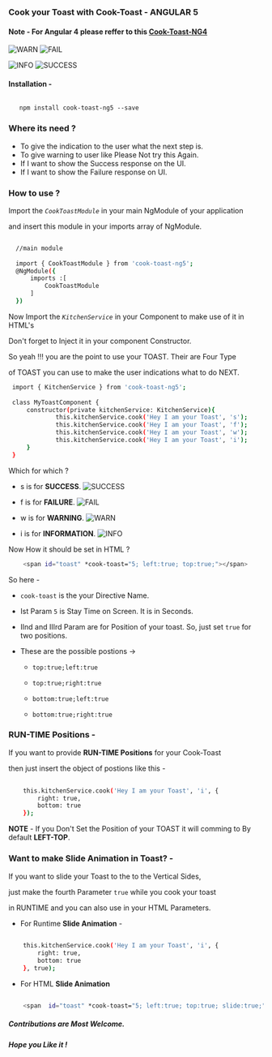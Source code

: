 ### Cook your Toast with Cook-Toast - ANGULAR 5

#### Note - **For Angular 4 please reffer to this [**Cook-Toast-NG4**](https://www.npmjs.com/package/cook-toast)**

![WARN](http://res.cloudinary.com/dkws91cqo/image/upload/v1510679477/warn_nnsjyl.png)    ![FAIL](http://res.cloudinary.com/dkws91cqo/image/upload/v1510679476/fail_rksmcp.png)

![INFO](http://res.cloudinary.com/dkws91cqo/image/upload/v1510679477/Info_vryarw.png)    ![SUCCESS](http://res.cloudinary.com/dkws91cqo/image/upload/v1510679477/success_upvnia.png)

#### Installation -

```

   npm install cook-toast-ng5 --save

```

### Where its need ?

- To give the indication to the user what the next step is.
- To give warning to user like Please Not try this Again. 
- If I want to show the Success response on the UI.
- If I want to show the Failure response on UI.

### How to use ?

 Import the *`CookToastModule`* in your main NgModule of your application
 
 and insert this module in your imports array of NgModule.


 ```sh

   //main module
   
   import { CookToastModule } from 'cook-toast-ng5';
   @NgModule({
       imports :[
           CookToastModule
       ]
   })

 ``` 

Now Import the *`KitchenService`* in your Component to make use of it in HTML's

Don't forget to Inject it in your component Constructor.  

So yeah !!! you are the point to use your TOAST. Their are Four Type 

of TOAST you can use to make the user indications what to do NEXT.


```sh
 import { KitchenService } from 'cook-toast-ng5';
 
 class MyToastComponent {
     constructor(private kitchenService: KitchenService){
             this.kitchenService.cook('Hey I am your Toast', 's');  
             this.kitchenService.cook('Hey I am your Toast', 'f');  
             this.kitchenService.cook('Hey I am your Toast', 'w');  
             this.kitchenService.cook('Hey I am your Toast', 'i');  
     }
 }

```

Which for which ?

- s is for **SUCCESS**. ![SUCCESS](http://res.cloudinary.com/dkws91cqo/image/upload/v1510679477/success_upvnia.png)

- f is for **FAILURE**. ![FAIL](http://res.cloudinary.com/dkws91cqo/image/upload/v1510679476/fail_rksmcp.png)

- w is for **WARNING**. ![WARN](http://res.cloudinary.com/dkws91cqo/image/upload/v1510679477/warn_nnsjyl.png)

- i is for **INFORMATION**. ![INFO](http://res.cloudinary.com/dkws91cqo/image/upload/v1510679477/Info_vryarw.png)


Now How it should be set in HTML ?

```sh
    <span id="toast" *cook-toast="5; left:true; top:true;"></span>
```

So here - 
- `cook-toast` is the your Directive Name.
- Ist Param `5` is Stay Time on Screen. It is in Seconds.
- IInd and IIIrd Param are for Position of your toast. So, just set `true` for two positions.
- These are the possible postions ->
  
  - `top:true;left:true` 

  - `top:true;right:true`

  - `bottom:true;left:true`
   
  - `bottom:true;right:true` 


### RUN-TIME Positions -

If you want to provide **RUN-TIME Positions** for your Cook-Toast

then just insert the object of postions like this -

```sh
    
    this.kitchenService.cook('Hey I am your Toast', 'i', {
        right: true,
        bottom: true
    });

```


**NOTE** - 
  If you Don't Set the Position of your TOAST it will comming to
  By default **LEFT-TOP**.



### Want to make Slide Animation in Toast? -

If you want to slide your Toast to the to the Vertical Sides,

just make the fourth Parameter `true` while you cook your toast 

in RUNTIME and you can also use in your HTML Parameters.

- For Runtime **Slide Animation** -

```sh
    
    this.kitchenService.cook('Hey I am your Toast', 'i', {
        right: true,
        bottom: true
    }, true);

```

- For HTML **Slide Animation**

```sh

    <span  id="toast" *cook-toast="5; left:true; top:true; slide:true;"></span>

```




##### Contributions are Most Welcome.

##### Hope you Like it !
